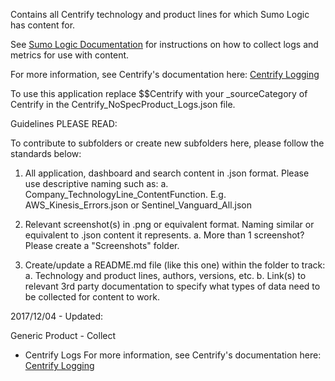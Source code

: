 Contains all Centrify technology and product lines for which Sumo Logic has content for.

See [Sumo Logic Documentation](https://help.sumologic.com/) for instructions on how to collect logs and metrics for use with content.

For more information, see Centrify's documentation here:
[Centrify Logging](https://docs.centrify.com/en/centrify/macadmin/index.html#page/macadmin/adm_troubleshooting_EnableLogging.html)

To use this application replace $$Centrify with your _sourceCategory of Centrify in the Centrify_NoSpecProduct_Logs.json file.


Guidelines PLEASE READ:

To contribute to subfolders or create new subfolders here, please follow the standards below:

1. All application, dashboard and search content in .json format. Please use descriptive naming such as:
   a. Company_TechnologyLine_ContentFunction. E.g. AWS_Kinesis_Errors.json or Sentinel_Vanguard_All.json

2. Relevant screenshot(s) in .png or equivalent format. Naming similar or equivalent to .json content it represents.
   a. More than 1 screenshot? Please create a "Screenshots" folder.

3. Create/update a README.md file (like this one) within the folder to track:
   a. Technology and product lines, authors, versions, etc.
   b. Link(s) to relevant 3rd party documentation to specify what types of data need to be collected for content to work.

2017/12/04 - Updated:

  Generic Product - Collect
  - Centrify Logs
  For more information, see Centrify's documentation here:
  [Centrify Logging](https://docs.centrify.com/en/centrify/macadmin/index.html#page/macadmin/adm_troubleshooting_EnableLogging.html)
